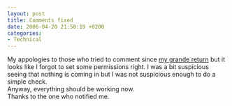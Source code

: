 ```yaml
---
layout: post
title: Comments fixed
date: 2006-04-20 21:50:19 +0200
categories:
- Technical
---
```

<p>My appologies to those who tried to comment since <a href="http://www.rusiczki.net/blog/archives/2006/04/16/im_so_back">my grande return</a> but it looks like I forgot to set some permissions right. I was a bit suspicious seeing that nothing is coming in but I was not suspicious enough to do a simple check.<br />
Anyway, everything should be working now.<br />
Thanks to the one who notified me.</p>
